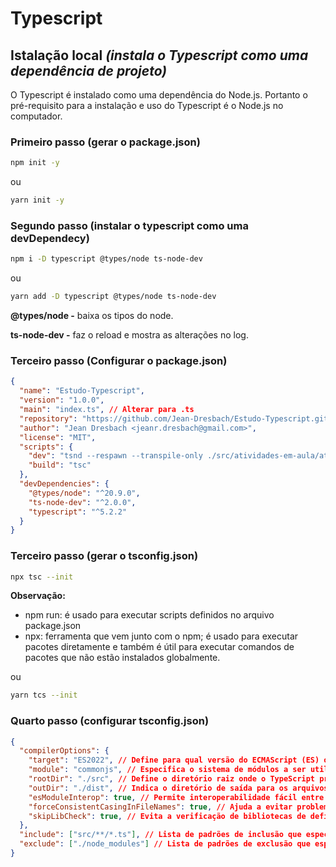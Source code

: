 # Typescript

## Istalação local *(instala o Typescript como uma dependência de projeto)*

O Typescript é instalado como uma dependência do Node.js. Portanto o pré-requisito para a instalação e uso do Typescript é o Node.js no computador.

### Primeiro passo (gerar o package.json)

```bash
npm init -y
```
ou
```bash
yarn init -y
```

### Segundo passo (instalar o typescript como uma devDependecy)

```bash
npm i -D typescript @types/node ts-node-dev
```
ou
```bash
yarn add -D typescript @types/node ts-node-dev
```

**@types/node -** baixa os tipos do node.

**ts-node-dev -** faz o reload e mostra as alterações no log.


### Terceiro passo (Configurar o package.json)

```json
{
  "name": "Estudo-Typescript",
  "version": "1.0.0",
  "main": "index.ts", // Alterar para .ts
  "repository": "https://github.com/Jean-Dresbach/Estudo-Typescript.git",
  "author": "Jean Dresbach <jeanr.dresbach@gmail.com>",
  "license": "MIT",
  "scripts": {
    "dev": "tsnd --respawn --transpile-only ./src/atividades-em-aula/atividade-aula-09-11-2023/index.ts", // tsnd = ts-node-dev (compila o TS e restarta quando o mesmo é modificado); --respawn (serve para que o ts-node-dev fique observando alterações do código, para transpilar e fazer auto reload da aplicação); --transpile-only (faz com o código seja apenas transpilado e não ocorra a checagem da sintaxe); /scr/caminho do arquivo a ser observado e transpilado
    "build": "tsc"
  },
  "devDependencies": {
    "@types/node": "^20.9.0",
    "ts-node-dev": "^2.0.0",
    "typescript": "^5.2.2"
  }
}
```

### Terceiro passo (gerar o tsconfig.json)

```bash
npx tsc --init
```

**Observação:** 
- npm run: é usado para executar scripts definidos no arquivo package.json 
- npx: ferramenta que vem junto com o npm; é usado para executar pacotes diretamente e também é útil para executar comandos de pacotes que não estão instalados globalmente.

ou

```bash
yarn tcs --init
```

### Quarto passo (configurar tsconfig.json)

```json
{
  "compilerOptions": {
    "target": "ES2022", // Define para qual versão do ECMAScript (ES) o TypeScript compilará seu código.
    "module": "commonjs", // Especifica o sistema de módulos a ser utilizado (CommonJS é amplamente utilizado no ambiente Node.js.).
    "rootDir": "./src", // Define o diretório raiz onde o TypeScript procura por arquivos; Todos os caminhos dos arquivos TypeScript especificados em "include" serão relativos a este diretório.
    "outDir": "./dist", // Indica o diretório de saída para os arquivos JavaScript transpilados.
    "esModuleInterop": true, // Permite interoperabilidade fácil entre os sistemas de módulos ES6 e CommonJS; Isso é útil ao importar módulos que usam a convenção de exportação padrão ES6 em um ambiente CommonJS.
    "forceConsistentCasingInFileNames": true, // Ajuda a evitar problemas de arquivos em sistemas de arquivos que diferenciam maiúsculas de minúsculas. Garante consistência na forma como os nomes de arquivos são tratados.
    "skipLibCheck": true, // Evita a verificação de bibliotecas de definições de tipo arquivos .d.ts
  },
  "include": ["src/**/*.ts"], // Lista de padrões de inclusão que especificam quais arquivos TypeScript devem ser incluídos na compilação (todos os arquivos .ts dentro do diretório "src" e suas subpastas serão incluídos).
  "exclude": ["./node_modules"] // Lista de padrões de exclusão que especificam quais arquivos ou diretórios não devem ser incluídos na compilação/
}
```